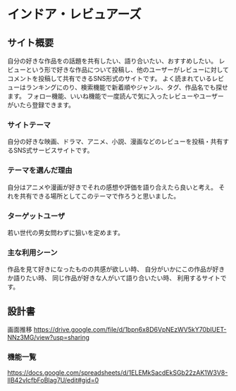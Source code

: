 # インドア・レビュアーズ

## サイト概要
自分の好きな作品をの話題を共有したい、語り合いたい、おすすめしたい。
レビューという形で好きな作品について投稿し、他のユーザーがレビューに対してコメントを投稿して共有できるSNS形式のサイトです。
よく読まれているレビューはランキングにのり、検索機能で新着順やジャンル、タグ、作品名でも探せます。
フォロー機能、いいね機能で一度読んで気に入ったレビューやユーザーがいたら登録できます。


### サイトテーマ
自分の好きな映画、ドラマ、アニメ、小説、漫画などのレビューを投稿・共有するSNS式サービスサイトです。


### テーマを選んだ理由
自分はアニメや漫画が好きでそれの感想や評価を語り合えたら良いと考え。
それを共有できる場所としてこのテーマで作ろうと思いました。

### ターゲットユーザ
若い世代の男女問わずに狙いを定めます。

### 主な利用シーン
作品を見て好きになったものの共感が欲しい時、
自分がいかにこの作品が好きか語りたい時、
同じ作品が好きな人がいて語り合いたい時、
利用するサイトです。


## 設計書
画面推移 https://drive.google.com/file/d/1bpn6x8D6VpNEzWV5kY70bIUET-NNz3MG/view?usp=sharing

### 機能一覧
https://docs.google.com/spreadsheets/d/1ELEMkSacdEkSGb22zAK1W3V8-IlB42vIcfbFoBlag7U/edit#gid=0


